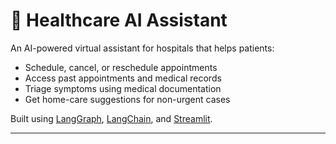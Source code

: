 # 🏥 Healthcare AI Assistant

An AI-powered virtual assistant for hospitals that helps patients:

- Schedule, cancel, or reschedule appointments
- Access past appointments and medical records
- Triage symptoms using medical documentation
- Get home-care suggestions for non-urgent cases

Built using [LangGraph](https://docs.langgraph.dev/), [LangChain](https://docs.langchain.com/), and [Streamlit](https://streamlit.io/).

---
